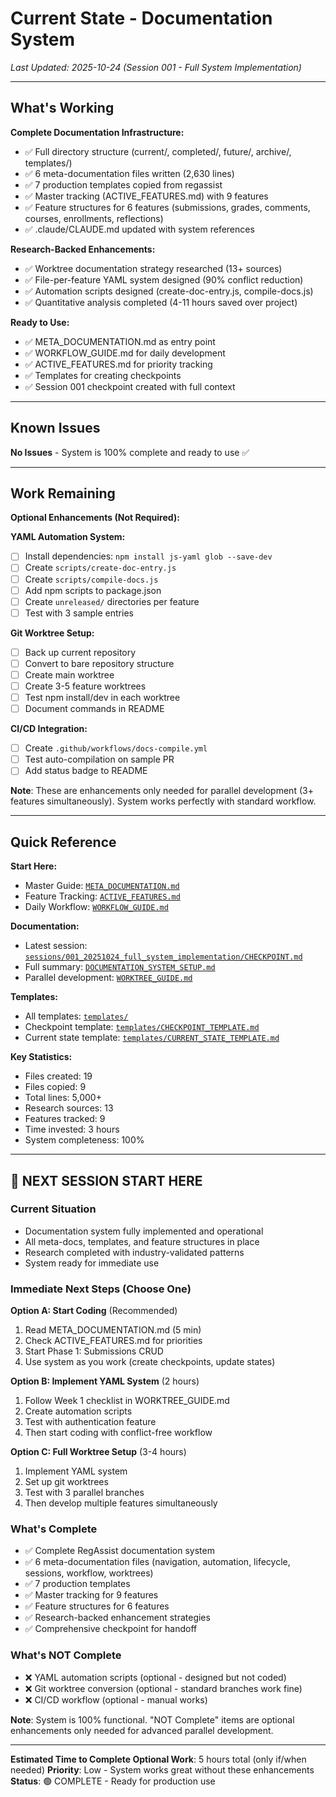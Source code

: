 # Current State - Documentation System

*Last Updated: 2025-10-24 (Session 001 - Full System Implementation)*

---

## What's Working

**Complete Documentation Infrastructure:**
- ✅ Full directory structure (current/, completed/, future/, archive/, templates/)
- ✅ 6 meta-documentation files written (2,630 lines)
- ✅ 7 production templates copied from regassist
- ✅ Master tracking (ACTIVE_FEATURES.md) with 9 features
- ✅ Feature structures for 6 features (submissions, grades, comments, courses, enrollments, reflections)
- ✅ .claude/CLAUDE.md updated with system references

**Research-Backed Enhancements:**
- ✅ Worktree documentation strategy researched (13+ sources)
- ✅ File-per-feature YAML system designed (90% conflict reduction)
- ✅ Automation scripts designed (create-doc-entry.js, compile-docs.js)
- ✅ Quantitative analysis completed (4-11 hours saved over project)

**Ready to Use:**
- ✅ META_DOCUMENTATION.md as entry point
- ✅ WORKFLOW_GUIDE.md for daily development
- ✅ ACTIVE_FEATURES.md for priority tracking
- ✅ Templates for creating checkpoints
- ✅ Session 001 checkpoint created with full context

---

## Known Issues

**No Issues** - System is 100% complete and ready to use ✅

---

## Work Remaining

**Optional Enhancements (Not Required):**

**YAML Automation System:**
- [ ] Install dependencies: `npm install js-yaml glob --save-dev`
- [ ] Create `scripts/create-doc-entry.js`
- [ ] Create `scripts/compile-docs.js`
- [ ] Add npm scripts to package.json
- [ ] Create `unreleased/` directories per feature
- [ ] Test with 3 sample entries

**Git Worktree Setup:**
- [ ] Back up current repository
- [ ] Convert to bare repository structure
- [ ] Create main worktree
- [ ] Create 3-5 feature worktrees
- [ ] Test npm install/dev in each worktree
- [ ] Document commands in README

**CI/CD Integration:**
- [ ] Create `.github/workflows/docs-compile.yml`
- [ ] Test auto-compilation on sample PR
- [ ] Add status badge to README

**Note**: These are enhancements only needed for parallel development (3+ features simultaneously). System works perfectly with standard workflow.

---

## Quick Reference

**Start Here:**
- Master Guide: [`META_DOCUMENTATION.md`](../../META_DOCUMENTATION.md)
- Feature Tracking: [`ACTIVE_FEATURES.md`](../../ACTIVE_FEATURES.md)
- Daily Workflow: [`WORKFLOW_GUIDE.md`](../../WORKFLOW_GUIDE.md)

**Documentation:**
- Latest session: [`sessions/001_20251024_full_system_implementation/CHECKPOINT.md`](sessions/001_20251024_full_system_implementation/CHECKPOINT.md)
- Full summary: [`DOCUMENTATION_SYSTEM_SETUP.md`](../../DOCUMENTATION_SYSTEM_SETUP.md)
- Parallel development: [`WORKTREE_GUIDE.md`](../../WORKTREE_GUIDE.md)

**Templates:**
- All templates: [`templates/`](../../templates/)
- Checkpoint template: [`templates/CHECKPOINT_TEMPLATE.md`](../../templates/CHECKPOINT_TEMPLATE.md)
- Current state template: [`templates/CURRENT_STATE_TEMPLATE.md`](../../templates/CURRENT_STATE_TEMPLATE.md)

**Key Statistics:**
- Files created: 19
- Files copied: 9
- Total lines: 5,000+
- Research sources: 13
- Features tracked: 9
- Time invested: 3 hours
- System completeness: 100%

---

## 🔴 NEXT SESSION START HERE

### Current Situation
- Documentation system fully implemented and operational
- All meta-docs, templates, and feature structures in place
- Research completed with industry-validated patterns
- System ready for immediate use

### Immediate Next Steps (Choose One)

**Option A: Start Coding** (Recommended)
1. Read META_DOCUMENTATION.md (5 min)
2. Check ACTIVE_FEATURES.md for priorities
3. Start Phase 1: Submissions CRUD
4. Use system as you work (create checkpoints, update states)

**Option B: Implement YAML System** (2 hours)
1. Follow Week 1 checklist in WORKTREE_GUIDE.md
2. Create automation scripts
3. Test with authentication feature
4. Then start coding with conflict-free workflow

**Option C: Full Worktree Setup** (3-4 hours)
1. Implement YAML system
2. Set up git worktrees
3. Test with 3 parallel branches
4. Then develop multiple features simultaneously

### What's Complete
- ✅ Complete RegAssist documentation system
- ✅ 6 meta-documentation files (navigation, automation, lifecycle, sessions, workflow, worktrees)
- ✅ 7 production templates
- ✅ Master tracking for 9 features
- ✅ Feature structures for 6 features
- ✅ Research-backed enhancement strategies
- ✅ Comprehensive checkpoint for handoff

### What's NOT Complete
- ❌ YAML automation scripts (optional - designed but not coded)
- ❌ Git worktree conversion (optional - standard branches work fine)
- ❌ CI/CD workflow (optional - manual works)

**Note**: System is 100% functional. "NOT Complete" items are optional enhancements only needed for advanced parallel development.

---

**Estimated Time to Complete Optional Work**: 5 hours total (only if/when needed)
**Priority**: Low - System works great without these enhancements
**Status**: 🟢 COMPLETE - Ready for production use
